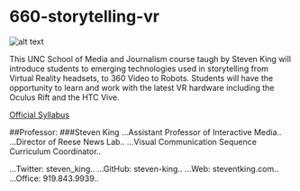 # 660-storytelling-vr
![alt text](http://steventking.com/clients/unc_vr_horz.jpg "UNC VR")

This UNC School of Media and Journalism course taugh by Steven King will introduce students to emerging technologies used in storytelling from Virtual Reality headsets, to 360 Video to Robots. Students will have the opportunity to learn and work with the latest VR hardware including the Oculus Rift and the HTC Vive.

[Official Syllabus](https://github.com/steven-king/660-storytelling-vr/raw/master/J660_syllabus.pdf)

##Professor:
###Steven King
...Assistant Professor of Interactive Media..
...Director of Reese News Lab..
...Visual Communication Sequence Curriculum Coordinator..


...Twitter: 	steven_king..
...GitHub: 	steven-king..
...Web: 	steventking.com..
...Office:	919.843.9939..


